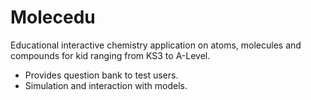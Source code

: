 # Molecedu
Educational interactive chemistry application on atoms, molecules and compounds for kid ranging from KS3 to A-Level.

- Provides question bank to test users.
- Simulation and interaction with models.
